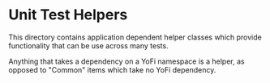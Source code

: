 # Unit Test Helpers

This directory contains application dependent helper classes which provide
functionality that can be use across many tests.

Anything that takes a dependency on a YoFi namespace is a helper, as opposed to "Common" items which take no YoFi dependency.